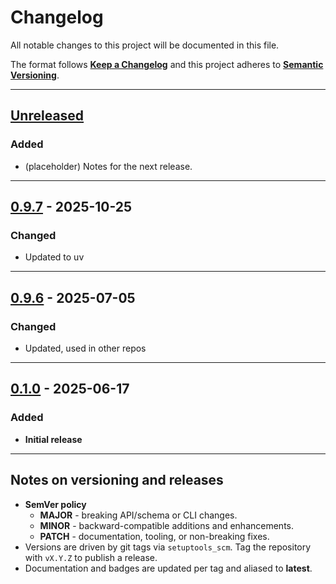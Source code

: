 # Changelog

All notable changes to this project will be documented in this file.

The format follows **[Keep a Changelog](https://keepachangelog.com/en/1.1.0/)**
and this project adheres to **[Semantic Versioning](https://semver.org/spec/v2.0.0.html)**.

---

## [Unreleased]

### Added
- (placeholder) Notes for the next release.

---

## [0.9.7] - 2025-10-25

### Changed
- Updated to uv 

---

## [0.9.6] - 2025-07-05

### Changed
- Updated, used in other repos

---

## [0.1.0] - 2025-06-17

### Added
- **Initial release** 
---

## Notes on versioning and releases

- **SemVer policy**
  - **MAJOR** - breaking API/schema or CLI changes.
  - **MINOR** - backward-compatible additions and enhancements.
  - **PATCH** - documentation, tooling, or non-breaking fixes.
- Versions are driven by git tags via `setuptools_scm`.
  Tag the repository with `vX.Y.Z` to publish a release.
- Documentation and badges are updated per tag and aliased to **latest**.

[Unreleased]: https://github.com/civic-interconnect/civic-transparency-py-sdk/compare/v0.9.7...HEAD
[0.9.7]: https://github.com/civic-interconnect/civic-transparency-py-sdk/releases/tag/v0.9.7
[0.9.6]: https://github.com/civic-interconnect/civic-transparency-py-sdk/releases/tag/v0.9.6
[0.9.5]: https://github.com/civic-interconnect/civic-transparency-py-sdk/releases/tag/v0.9.5
[0.9.1]: https://github.com/civic-interconnect/civic-transparency-py-sdk/releases/tag/v0.9.1
[0.9.0]: https://github.com/civic-interconnect/civic-transparency-py-sdk/releases/tag/v0.9.0
[0.1.0]: https://github.com/civic-interconnect/civic-transparency-py-sdk/releases/tag/v0.1.0
